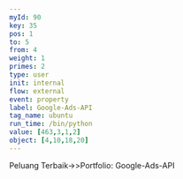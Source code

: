 ```yaml
---
myId: 90
key: 35
pos: 1
to: 5
from: 4
weight: 1
primes: 2
type: user
init: internal
flow: external
event: property
label: Google-Ads-API
tag_name: ubuntu
run_time: /bin/python
value: [463,3,1,2]
object: [4,10,18,20]
---
```

Peluang Terbaik->>Portfolio: Google-Ads-API
